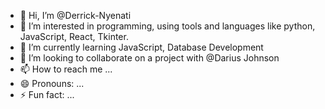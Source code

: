 - 👋 Hi, I’m @Derrick-Nyenati
- 👀 I’m interested in programming, using tools and languages like python, JavaScript, React, Tkinter.
- 🌱 I’m currently learning JavaScript, Database Development
- 💞️ I’m looking to collaborate on a project with @Darius Johnson
- 📫 How to reach me ...
- 😄 Pronouns: ...
- ⚡ Fun fact: ...

<!---
Derrick-Nyenati/Derrick-Nyenati is a ✨ special ✨ repository because its `README.md` (this file) appears on your GitHub profile.
You can click the Preview link to take a look at your changes.
--->
